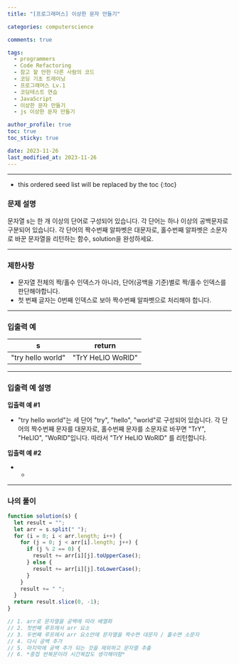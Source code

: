 ```yaml
---
title: "[프로그래머스] 이상한 문자 만들기"

categories: computerscience

comments: true

tags:
  - programmers
  - Code Refactoring
  - 참고 할 만한 다른 사람의 코드
  - 코딩 기초 트레이닝
  - 프로그래머스 Lv.1
  - 코딩테스트 연습
  - JavaScript
  - 이상한 문자 만들기
  - js 이상한 문자 만들기

author_profile: true
toc: true
toc_sticky: true

date: 2023-11-26
last_modified_at: 2023-11-26
---
```


---

<!-- prettier-ignore -->
* this ordered seed list will be replaced by the toc 
{:toc}

### 문제 설명

문자열 s는 한 개 이상의 단어로 구성되어 있습니다. 각 단어는 하나 이상의 공백문자로 구분되어 있습니다. 각 단어의 짝수번째 알파벳은 대문자로, 홀수번째 알파벳은 소문자로 바꾼 문자열을 리턴하는 함수, solution을 완성하세요.

---

### 제한사항

- 문자열 전체의 짝/홀수 인덱스가 아니라, 단어(공백을 기준)별로 짝/홀수 인덱스를 판단해야합니다.
- 첫 번째 글자는 0번째 인덱스로 보아 짝수번째 알파벳으로 처리해야 합니다.

---

### 입출력 예

| s                 | return            |
| ----------------- | ----------------- |
| "try hello world" | "TrY HeLlO WoRlD" |

---

### 입출력 예 설명

**입출력 예 #1**

- "try hello world"는 세 단어 "try", "hello", "world"로 구성되어 있습니다. 각 단어의 짝수번째 문자를 대문자로, 홀수번째 문자를 소문자로 바꾸면 "TrY", "HeLlO", "WoRlD"입니다. 따라서 "TrY HeLlO WoRlD" 를 리턴합니다.

**입출력 예 #2**

- -

---

### 나의 풀이

```jsx
function solution(s) {
  let result = "";
  let arr = s.split(" ");
  for (i = 0; i < arr.length; i++) {
    for (j = 0; j < arr[i].length; j++) {
      if (j % 2 == 0) {
        result += arr[i][j].toUpperCase();
      } else {
        result += arr[i][j].toLowerCase();
      }
    }
    result += " ";
  }
  return result.slice(0, -1);
}

// 1. arr로 문자열을 공백에 따라 배열화
// 2. 첫번째 루프에서 arr 요소
// 3. 두번째 루프에서 arr 요소안에 문자열을 짝수면 대문자 / 홀수면 소문자
// 4. 다시 공백 추가
// 5. 마지막에 공백 추가 되는 것을 제외하고 문자열 추출
// 6. *중첩 반복문이라 시간복잡도 생각해야함*
```
